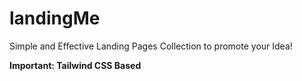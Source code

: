 # landingMe
Simple and Effective Landing Pages Collection to promote your Idea!

**Important: Tailwind CSS Based**
